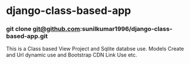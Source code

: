 # django-class-based-app

### git clone git@github.com:sunilkumar1996/django-class-based-app.git


This is a Class based View Project and Sqlite databse use.
Models Create and Url dynamic use and Bootstrap CDN Link Use etc.
